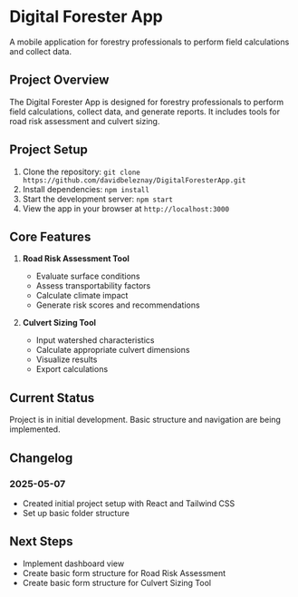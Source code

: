 # Digital Forester App

A mobile application for forestry professionals to perform field calculations and collect data.

## Project Overview

The Digital Forester App is designed for forestry professionals to perform field calculations, collect data, and generate reports. It includes tools for road risk assessment and culvert sizing.

## Project Setup

1. Clone the repository: `git clone https://github.com/davidbeleznay/DigitalForesterApp.git`
2. Install dependencies: `npm install`
3. Start the development server: `npm start`
4. View the app in your browser at `http://localhost:3000`

## Core Features

1. **Road Risk Assessment Tool**
   - Evaluate surface conditions
   - Assess transportability factors
   - Calculate climate impact
   - Generate risk scores and recommendations

2. **Culvert Sizing Tool**
   - Input watershed characteristics
   - Calculate appropriate culvert dimensions
   - Visualize results
   - Export calculations

## Current Status

Project is in initial development. Basic structure and navigation are being implemented.

## Changelog

### 2025-05-07
- Created initial project setup with React and Tailwind CSS
- Set up basic folder structure

## Next Steps

- Implement dashboard view
- Create basic form structure for Road Risk Assessment
- Create basic form structure for Culvert Sizing Tool
